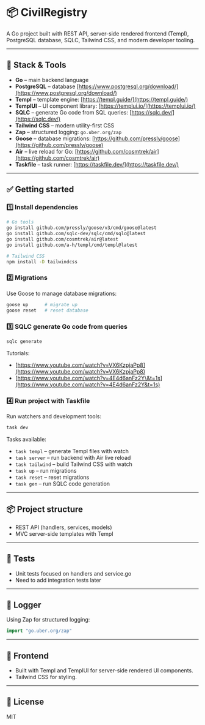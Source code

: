 # 📦 CivilRegistry

A Go project built with REST API, server-side rendered frontend (Templ), PostgreSQL database, SQLC, Tailwind CSS, and modern developer tooling.

---

## 🚀 Stack & Tools

* **Go** – main backend language
* **PostgreSQL** – database [https://www.postgresql.org/download/](https://www.postgresql.org/download/)
* **Templ** – template engine: [https://templ.guide/](https://templ.guide/)
* **TemplUI** – UI component library: [https://templui.io/](https://templui.io/)
* **SQLC** – generate Go code from SQL queries: [https://sqlc.dev/](https://sqlc.dev/)
* **Tailwind CSS** – modern utility-first CSS
* **Zap** – structured logging: `go.uber.org/zap`
* **Goose** – database migrations: [https://github.com/pressly/goose](https://github.com/pressly/goose)
* **Air** – live reload for Go: [https://github.com/cosmtrek/air](https://github.com/cosmtrek/air)
* **Taskfile** – task runner: [https://taskfile.dev/](https://taskfile.dev/)

---

## ✅ Getting started

### 1️⃣ Install dependencies

```bash
# Go tools
go install github.com/pressly/goose/v3/cmd/goose@latest
go install github.com/sqlc-dev/sqlc/cmd/sqlc@latest
go install github.com/cosmtrek/air@latest
go install github.com/a-h/templ/cmd/templ@latest

# Tailwind CSS
npm install -D tailwindcss
```

### 2️⃣ Migrations

Use Goose to manage database migrations:

```bash
goose up      # migrate up
goose reset   # reset database
```

### 3️⃣ SQLC generate Go code from queries

```bash
sqlc generate
```

Tutorials:

* [https://www.youtube.com/watch?v=VX6KzpjaPp8](https://www.youtube.com/watch?v=VX6KzpjaPp8)
* [https://www.youtube.com/watch?v=4E4d6anFz2Y\&t=1s](https://www.youtube.com/watch?v=4E4d6anFz2Y&t=1s)

### 4️⃣ Run project with Taskfile

Run watchers and development tools:

```bash
task dev
```

Tasks available:

* `task templ` – generate Templ files with watch
* `task server` – run backend with Air live reload
* `task tailwind` – build Tailwind CSS with watch
* `task up` – run migrations
* `task reset` – reset migrations
* `task gen` – run SQLC code generation

---

## 📦 Project structure

* REST API (handlers, services, models)
* MVC server-side templates with Templ

---

## 🧪 Tests

* Unit tests focused on handlers and service.go
* Need to add integration tests later

---

## 📝 Logger

Using Zap for structured logging:

```go
import "go.uber.org/zap"
```

---

## 🌱 Frontend

* Built with Templ and TemplUI for server-side rendered UI components.
* Tailwind CSS for styling.

---

## 📄 License

MIT
